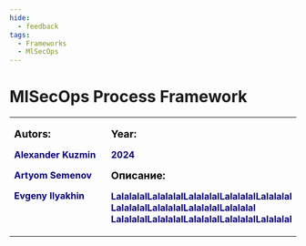 ```yaml
---
hide:
  - feedback
tags:
  - Frameworks
  - MlSecOps
---
```



# **MlSecOps Process Framework** 


<table style="width: 100%; border-collapse: collapse;">
  <tr>
    <td width="200" style="text-align: left; vertical-align: top; border: none;">
      <p><span style="color: black; font-weight: bold; font-size: 18px;">Autors:</span></p>
      <p><span style="color: #0A0077; font-weight: bold;">Alexander Kuzmin</span></p>
      <p><span style="color: #0A0077; font-weight: bold;">Artyom Semenov</span></p>
      <p><span style="color: #0A0077; font-weight: bold;">Evgeny Ilyakhin</span></p>
    </td>
    <td style="text-align: left; vertical-align: top; border: none;">
      <p><span style="color: black; font-weight: bold; font-size: 18px;">Year:</span></p>
      <p><span style="color: #0A0077; font-weight: bold;">2024</span></p>
      <p><span style="color: black; font-weight: bold; font-size: 18px;">Описание:</span></p>
      <p><span style="color: #0A0077; font-weight: bold;">LalalalalLalalalalLalalalalLalalalalLalalalal LalalalalLalalalalLalalalalLalalalal LalalalalLalalalalLalalalalLalalalalLalalalal</span></p>
    </td>
  </tr>
</table>


